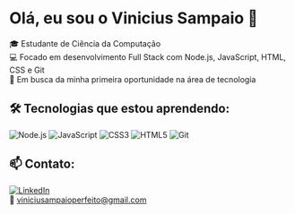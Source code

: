 # Olá, eu sou o Vinicius Sampaio 👋

🎓 Estudante de Ciência da Computação  
💻 Focado em desenvolvimento Full Stack com Node.js, JavaScript, HTML, CSS e Git  
🚀 Em busca da minha primeira oportunidade na área de tecnologia

## 🛠️ Tecnologias que estou aprendendo:
![Node.js](https://img.shields.io/badge/Node.js-339933?style=for-the-badge&logo=nodedotjs&logoColor=white)
![JavaScript](https://img.shields.io/badge/JavaScript-F7DF1E?style=for-the-badge&logo=javascript&logoColor=black)
![CSS3](https://img.shields.io/badge/CSS3-1572B6?style=for-the-badge&logo=css3&logoColor=white)
![HTML5](https://img.shields.io/badge/HTML5-E34F26?style=for-the-badge&logo=html5&logoColor=white)
![Git](https://img.shields.io/badge/Git-F05032?style=for-the-badge&logo=git&logoColor=white)

## 📫 Contato:
[![LinkedIn](https://img.shields.io/badge/LinkedIn-blue?style=for-the-badge&logo=linkedin&logoColor=white)](https://www.linkedin.com/in/vinicius-sampaio-perfeito/)  
📧 viniciusampaioperfeito@gmail.com
